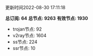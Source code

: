 更新时间2022-08-30 17:11:18

**总订阅: 64**
**总节点: 9263**
**有效节点: 1930**
- trojan节点: 92
- v2ray节点: 1604
- ss节点: 224
- ssr节点: 10
